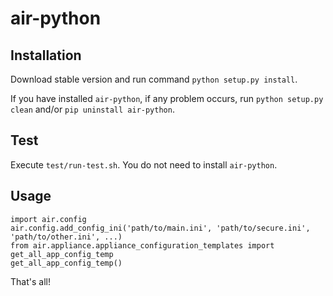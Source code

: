 air-python
==========

Installation
------------

Download stable version and run command `python setup.py install`.

If you have installed `air-python`, if any problem occurs, run
`python setup.py clean` and/or `pip uninstall air-python`.

Test
----

Execute `test/run-test.sh`. You do not need to install `air-python`.

Usage
-----

    import air.config
    air.config.add_config_ini('path/to/main.ini', 'path/to/secure.ini', 'path/to/other.ini', ...)
    from air.appliance.appliance_configuration_templates import get_all_app_config_temp
    get_all_app_config_temp()

That's all!